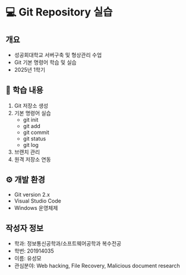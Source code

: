 # 💻 Git Repository 실습

## 개요
- 성공회대학교 서버구축 및 형상관리 수업
- Git 기본 명령어 학습 및 실습
- 2025년 1학기

## 📝 학습 내용
1. Git 저장소 생성
2. 기본 명령어 실습
   - git init
   - git add
   - git commit
   - git status
   - git log
3. 브랜치 관리
4. 원격 저장소 연동

## ⚙️ 개발 환경
- Git version 2.x
- Visual Studio Code
- Windows 운영체제

## 작성자 정보
- 학과: 정보통신공학과/소프트웨어공학과 복수전공
- 학번: 201914035
- 이름: 유성모
- 관심분야: Web hacking, File Recovery, Malicious document research